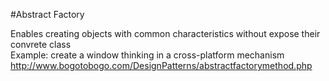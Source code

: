 #Abstract Factory

Enables creating objects with common characteristics without expose their convrete class </br>
Example: create a window thinking in a cross-platform mechanism </br>
http://www.bogotobogo.com/DesignPatterns/abstractfactorymethod.php </br>
